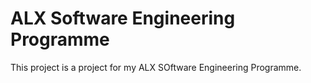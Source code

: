 <h1>ALX Software Engineering Programme</h1>
<p> This project is a project for my ALX SOftware Engineering Programme.</p>
